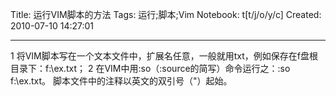 Title: 运行VIM脚本的方法
Tags: 运行;脚本;Vim
Notebook: t[t/j/o/y/c]
Created: 2010-07-10 14:27:01

------

1 将VIM脚本写在一个文本文件中，扩展名任意，一般就用txt，例如保存在f盘根目录下：f:\ex.txt； 
2 在VIM中用:so（:source的简写）命令运行之：:so f:\ex.txt。 
 脚本文件中的注释以英文的双引号（"）起始。